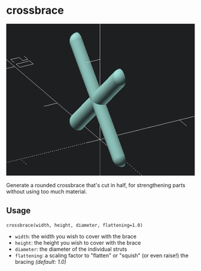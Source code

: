 crossbrace
==========

![crossbrace example](img/crossbrace.png)

Generate a rounded crossbrace that's cut in half, for strengthening parts without using too much
material.

Usage
-----

`crossbrace(width, height, diameter, flattening=1.0)`

* `width`: the width you wish to cover with the brace
* `height`: the height you wish to cover with the brace
* `diameter`: the diameter of the individual struts
* `flattening`: a scaling factor to "flatten" or "squish" (or even raise!) the bracing
  *(default: 1.0)*
